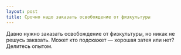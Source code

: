 ```yaml
---
layout: post 
title: Срочно надо заказать освобождение от физкультуры 
--- 
```

Давно нужно заказать освобождение от физкультуры, но никак не решусь заказать. Может кто подскажет — хорошая затея или нет? Делитесь опытом.